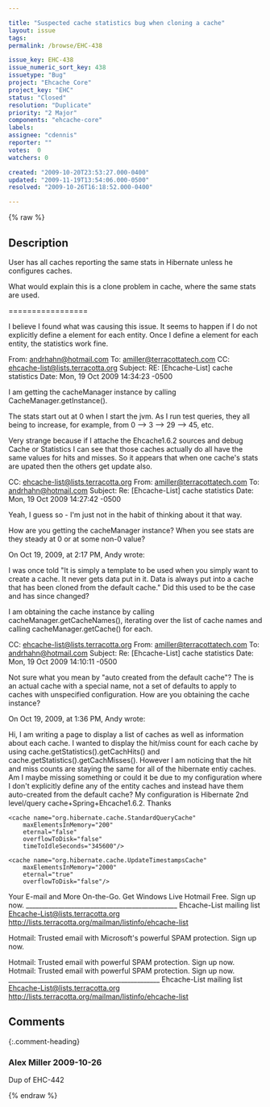 ```yaml
---

title: "Suspected cache statistics bug when cloning a cache"
layout: issue
tags: 
permalink: /browse/EHC-438

issue_key: EHC-438
issue_numeric_sort_key: 438
issuetype: "Bug"
project: "Ehcache Core"
project_key: "EHC"
status: "Closed"
resolution: "Duplicate"
priority: "2 Major"
components: "ehcache-core"
labels: 
assignee: "cdennis"
reporter: ""
votes:  0
watchers: 0

created: "2009-10-20T23:53:27.000-0400"
updated: "2009-11-19T13:54:06.000-0500"
resolved: "2009-10-26T16:18:52.000-0400"

---
```




{% raw %}



## Description

<div markdown="1" class="description">

User has all caches reporting the same stats in Hibernate unless he configures caches. 

What would explain this is a clone problem in cache, where the same stats are used.


=================

 I believe I found what was causing this issue.  It seems to happen if I do not explicitly define a <cache> element for each entity.  Once I define a <cache> element for each entity, the statistics work fine.

From: andrhahn@hotmail.com
To: amiller@terracottatech.com
CC: ehcache-list@lists.terracotta.org
Subject: RE: [Ehcache-List] cache statistics
Date: Mon, 19 Oct 2009 14:34:23 -0500

I am getting the cacheManager instance by calling CacheManager.getInstance().
 
The stats start out at 0 when I start the jvm.  As I run test queries, they all being to increase, for example, from 0 --> 3 --> 29 --> 45, etc.
 
Very strange because if I attache the Ehcache1.6.2 sources and debug Cache or Statistics I can see that those caches actually do all have the same values for hits and misses.  So it appears that when one cache's stats are upated then the others get update also.
 
CC: ehcache-list@lists.terracotta.org
From: amiller@terracottatech.com
To: andrhahn@hotmail.com
Subject: Re: [Ehcache-List] cache statistics
Date: Mon, 19 Oct 2009 14:27:42 -0500

Yeah, I guess so - I'm just not in the habit of thinking about it that way.

How are you getting the cacheManager instance?  When you see stats are they steady at 0 or at some non-0 value?



On Oct 19, 2009, at 2:17 PM, Andy wrote:

I was once told "It is simply a template to be used when you simply want to create a cache. It never gets data put in it. Data is always put into a cache that has been cloned from the default cache."  Did this used to be the case and has since changed?
 
I am obtaining the cache instance by calling cacheManager.getCacheNames(), iterating over the list of cache names and calling cacheManager.getCache() for each.  

 
CC: ehcache-list@lists.terracotta.org
From: amiller@terracottatech.com
To: andrhahn@hotmail.com
Subject: Re: [Ehcache-List] cache statistics
Date: Mon, 19 Oct 2009 14:10:11 -0500

Not sure what you mean by "auto created from the default cache"?  The <defaultCache> is an actual cache with a special name, not a set of defaults to apply to caches with unspecified configuration.  How are you obtaining the cache instance?


On Oct 19, 2009, at 1:36 PM, Andy wrote:

Hi, I am writing a page to display a list of caches as well as information about each cache.  I wanted to display the hit/miss count for each cache by using cache.getStatistics().getCachHits() and cache.getStatistics().getCachMisses().  However I am noticing that the hit and miss counts are staying the same for all of the hibernate entiy caches.  Am I maybe missing something or could it be due to my configuration where I don't explicitly define any of the entity caches and instead have them auto-created from the default cache?  My configuration is Hibernate 2nd level/query cache+Spring+Ehcache1.6.2.  Thanks
 
 
<?xml version="1.0" encoding="UTF-8"?>
<ehcache xmlns:xsi="http://www.w3.org/2001/XMLSchema-instance"
         xsi:noNamespaceSchemaLocation="ehcache.xsd">
    <diskStore path="java.io.tmpdir"/>
    <defaultCache
        maxElementsInMemory="200"
        eternal="false"
        overflowToDisk="false"
        timeToIdleSeconds="345600"/>
 
    <cache name="org.hibernate.cache.StandardQueryCache"
        maxElementsInMemory="200"
        eternal="false"
        overflowToDisk="false"
        timeToIdleSeconds="345600"/>
                                                                                        
    <cache name="org.hibernate.cache.UpdateTimestampsCache"
        maxElementsInMemory="2000"
        eternal="true"
        overflowToDisk="false"/>
</ehcache>

Your E-mail and More On-the-Go. Get Windows Live Hotmail Free. Sign up now. \_\_\_\_\_\_\_\_\_\_\_\_\_\_\_\_\_\_\_\_\_\_\_\_\_\_\_\_\_\_\_\_\_\_\_\_\_\_\_\_\_\_\_\_\_\_\_
Ehcache-List mailing list
Ehcache-List@lists.terracotta.org
http://lists.terracotta.org/mailman/listinfo/ehcache-list


Hotmail: Trusted email with Microsoft's powerful SPAM protection. Sign up now.


Hotmail: Trusted email with powerful SPAM protection. Sign up now. 
Hotmail: Trusted email with powerful SPAM protection. Sign up now. \_\_\_\_\_\_\_\_\_\_\_\_\_\_\_\_\_\_\_\_\_\_\_\_\_\_\_\_\_\_\_\_\_\_\_\_\_\_\_\_\_\_\_\_\_\_\_
Ehcache-List mailing list
Ehcache-List@lists.terracotta.org
http://lists.terracotta.org/mailman/listinfo/ehcache-list


</div>

## Comments


{:.comment-heading}
### **Alex Miller** <span class="date">2009-10-26</span>

<div markdown="1" class="comment">

Dup of EHC-442

</div>



{% endraw %}
